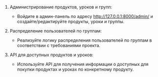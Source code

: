 


1. Администрирование продуктов, уроков и групп:

   - Войдите в админ-панель по адресу http://127.0.0.1:8000/admin/ и создайте/редактируйте продукты, уроки и группы.

2. Распределение пользователей по группам:

   - Реализуйте логику распределения пользователей по группам в соответствии с требованиями проекта.

3. API для доступных продуктов и уроков:

   - Используйте API для получения информации о доступных для покупки продуктах и уроках по конкретному продукту.


